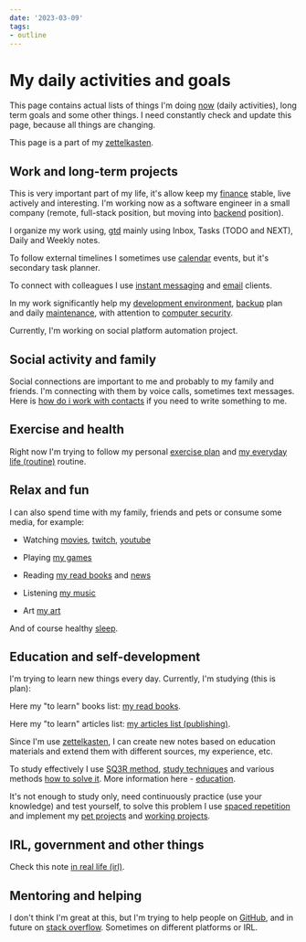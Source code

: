 ```yaml
---
date: '2023-03-09'
tags:
- outline
---
```


# My daily activities and goals

This page contains actual lists of things I'm doing [now](./now.md) (daily activities),
long term goals and some other things. I need constantly check and update this
page, because all things are changing.

This page is a part of my [zettelkasten](./zettelkasten.md).

## Work and long-term projects

This is very important part of my life, it's allow keep my [finance](./finance.md) stable,
live actively and interesting. I'm working now as a software engineer in a small
company (remote, full-stack position, but moving into
[backend](./my%20backend%20developer%20roadmap.md) position).

I organize my work using, [gtd](./getting%20things%20done%20%28gtd%29.md) mainly using Inbox,
Tasks (TODO and NEXT), Daily and Weekly notes.

To follow external timelines I sometimes use [calendar](./calendar.md) events, but it's
secondary task planner.

To connect with colleagues I use [instant messaging](./instant%20messaging.md) and [email](./email.md) clients.

In my work significantly help my [development environment](./development%20environment.md), [backup](./backup.md) plan
and daily [maintenance](./maintenance.md), with attention to [computer security](./computer%20security.md).

Currently, I'm working on social platform automation project.

## Social activity and family

Social connections are important to me and probably to my family and friends.
I'm connecting with them by voice calls, sometimes text messages. Here is
[how do i work with contacts](./how%20do%20i%20work%20with%20contacts.md) if you need to write something to me.

## Exercise and health

Right now I'm trying to follow my personal [exercise plan](./exercise%20plan.md) and
[my everyday life (routine)](./my%20everyday%20life%20%28routine%29.md) routine.

## Relax and fun

I can also spend time with my family, friends and pets or consume some media,
for example:


- Watching [movies](./my%20movies.md), [twitch](./twitch%20%28service%29.md),
  [youtube](./youtube.md)

- Playing [my games](./my%20games.md)
- Reading [my read books](./my%20read%20books.md) and [news](./news.md)
- Listening [my music](./my%20music.md)
- Art [my art](./my%20art.md)

And of course healthy [sleep](./sleep.md).

## Education and self-development

I'm trying to learn new things every day. Currently, I'm studying (this is
plan):

Here my "to learn" books list: [my read books](./my%20read%20books.md).

Here my "to learn" articles list: [my articles list (publishing)](./my%20articles%20list%20%28publishing%29.md).

Since I'm use [zettelkasten](./zettelkasten.md), I can create new notes based on education
materials and extend them with different sources, my experience, etc.

To study effectively I use [SQ3R method](./SQ3R%20method.md), [study techniques](./how%20to%20study.md)
and various methods [how to solve it](./how%20to%20solve%20it.md). More information here - [education](./education.md).

It's not enough to study only, need continuously practice (use your knowledge)
and test yourself, to solve this problem I use [spaced repetition](./spaced%20repetition.md) and
implement my [pet projects](./my%20pet%20projects.md) and
[working projects](./work%20%28human%20activity%29.md).

## IRL, government and other things

Check this note [in real life (irl)](./in%20real%20life%20%28IRL%29.md).

## Mentoring and helping

I don't think I'm great at this, but I'm trying to help people on [GitHub](./GitHub.md),
and in future on [stack overflow](./stack%20overflow.md). Sometimes on different platforms or IRL.